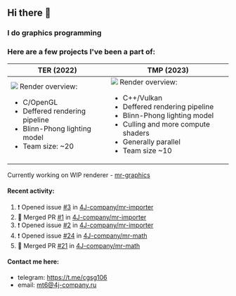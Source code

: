 ## Hi there 👋
### I do graphics programming
### Here are a few projects I've been a part of:  

TER (2022)            |  TMP (2023)
-------------------------|-------------------------
![](images/ter_screenshot_00_upscaled.png) Render overview: <br><ul><li> C/OpenGL <li> Deffered rendering pipeline <li> Blinn-Phong lighting model <li> Team size: ~20 | ![](images/tmp_screenshot_01_upscaled.png) Render overview: <br><ul><li> C++/Vulkan <li> Deffered rendering pipeline <li> Blinn-Phong lighting model <li> Culling and more compute shaders <li> Generally parallel <li> Team size ~10

Currently working on WIP renderer - [mr-graphics](https://github.com/4J-company/mr-graphics)  

#### Recent activity:
<!--START_SECTION:activity-->
1. ❗ Opened issue [#3](https://github.com/4J-company/mr-importer/issues/3) in [4J-company/mr-importer](https://github.com/4J-company/mr-importer)
2. 🎉 Merged PR [#1](https://github.com/4J-company/mr-importer/pull/1) in [4J-company/mr-importer](https://github.com/4J-company/mr-importer)
3. ❗ Opened issue [#2](https://github.com/4J-company/mr-importer/issues/2) in [4J-company/mr-importer](https://github.com/4J-company/mr-importer)
4. ❗ Opened issue [#24](https://github.com/4J-company/mr-math/issues/24) in [4J-company/mr-math](https://github.com/4J-company/mr-math)
5. 🎉 Merged PR [#21](https://github.com/4J-company/mr-math/pull/21) in [4J-company/mr-math](https://github.com/4J-company/mr-math)
<!--END_SECTION:activity-->

#### Contact me here:
 - telegram: https://t.me/cgsg106
 - email:    mt6@4j-company.ru
